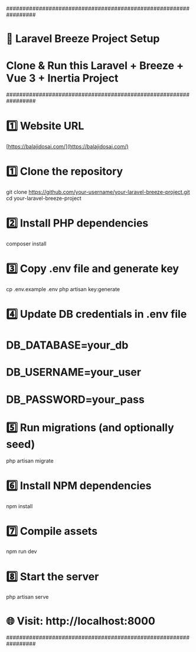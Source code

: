 #################################################################
# 🚀 Laravel Breeze Project Setup 
# Clone & Run this Laravel + Breeze + Vue 3 + Inertia Project
#################################################################

# 1️⃣ Website URL
[https://balajidosai.com/](https://balajidosai.com/)

# 1️⃣ Clone the repository
git clone https://github.com/your-username/your-laravel-breeze-project.git
cd your-laravel-breeze-project

# 2️⃣ Install PHP dependencies
composer install

# 3️⃣ Copy .env file and generate key
cp .env.example .env
php artisan key:generate

# 4️⃣ Update DB credentials in .env file
# DB_DATABASE=your_db
# DB_USERNAME=your_user
# DB_PASSWORD=your_pass

# 5️⃣ Run migrations (and optionally seed)
php artisan migrate

# 6️⃣ Install NPM dependencies
npm install

# 7️⃣ Compile assets
npm run dev

# 8️⃣ Start the server
php artisan serve

# 🌐 Visit: http://localhost:8000
#################################################################
